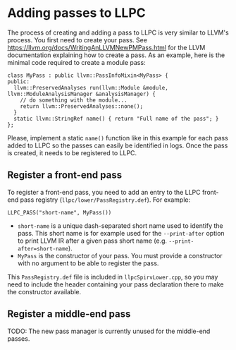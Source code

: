 # Adding passes to LLPC

The process of creating and adding a pass to LLPC is very similar to LLVM's process.
You first need to create your pass. See https://llvm.org/docs/WritingAnLLVMNewPMPass.html for the LLVM documentation explaining how to create a pass.
As an example, here is the minimal code required to create a module pass:

```
class MyPass : public llvm::PassInfoMixin<MyPass> {
public:
  llvm::PreservedAnalyses run(llvm::Module &module, llvm::ModuleAnalysisManager &analysisManager) {
    // do something with the module...
    return llvm::PreservedAnalyses::none();
  }
  static llvm::StringRef name() { return "Full name of the pass"; }
};
```

Please, implement a static `name()` function like in this example for each pass added to LLPC so the passes can easily be identified in logs.
Once the pass is created, it needs to be registered to LLPC.

## Register a front-end pass

To register a front-end pass, you need to add an entry to the LLPC front-end pass registry (`llpc/lower/PassRegistry.def`). For example:

`LLPC_PASS("short-name", MyPass())`

* `short-name` is a unique dash-separated short name used to identify the pass. This short name is for example used for the `--print-after` option to print LLVM IR after a given pass short name (e.g. `--print-after=short-name`).
* `MyPass` is the constructor of your pass. You must provide a constructor with no argument to be able to register the pass.

This `PassRegistry.def` file is included in `llpcSpirvLower.cpp`, so you may need to include the header containing your pass declaration there to make the constructor available.

## Register a middle-end pass

TODO: The new pass manager is currently unused for the middle-end passes.
